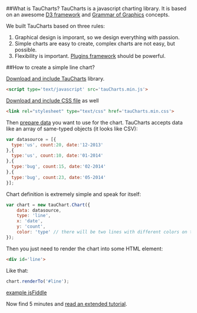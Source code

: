 ##What is TauCharts?
TauCharts is a javascript charting library. It is based on an awesome [D3 framework](http://d3js.org/) and [Grammar of Graphics](http://www.amazon.com/The-Grammar-Graphics-Statistics-Computing/dp/0387245448) concepts.

We built TauCharts based on three rules:

1. Graphical design is imporant, so we design everything with passion.
2. Simple charts are easy to create, complex charts are not easy, but possible.
3. Flexibility is important. [Plugins framework](../plugins/README.md) should be powerful.

##How to create a simple line chart?

[Download and include TauCharts](http://cdn.jsdelivr.net/taucharts/latest/tauCharts.min.js) library.

```html
<script type='text/javascript' src='tauCharts.min.js'>
```

[Download and include CSS file](http://cdn.jsdelivr.net/taucharts/latest/tauCharts.min.css) as well

```html
<link rel="stylesheet" type="text/css" href='tauCharts.min.css'>
```


Then [prepare data](../datasource/README.md) you want to use for the chart. TauCharts accepts data like an array of same-typed objects (it looks like CSV):


```javascript
var datasource = [{
  type:'us', count:20, date:'12-2013'
},{
  type:'us', count:10, date:'01-2014'
},{
  type:'bug', count:15, date:'02-2014'
},{
  type:'bug', count:23, date:'05-2014'
}];
```

Chart definition is extremely simple and speak for itself:

```javascript
var chart = new tauChart.Chart({
    data: datasource,
    type: 'line',
    x: 'date',
    y: 'count',
    color: 'type' // there will be two lines with different colors on the chart
});
```

Then you just need to render the chart into some HTML element:

```html
<div id='line'>
```

Like that:

```javascript
chart.renderTo('#line');
```

[example jsFiddle](http://jsfiddle.net/taucharts/u86cseky/)

Now find 5 minutes and [read an extended tutorial](5min.md).

